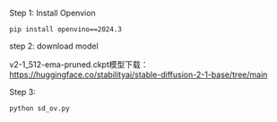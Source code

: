 Step 1: Install Openvion
```
pip install openvino==2024.3
```

step 2: download model

v2-1_512-ema-pruned.ckpt模型下载：https://huggingface.co/stabilityai/stable-diffusion-2-1-base/tree/main 

Step 3:
```
python sd_ov.py
```
